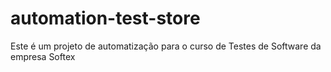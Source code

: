 # automation-test-store
Este é um projeto de automatização para o curso de Testes de Software da empresa Softex

